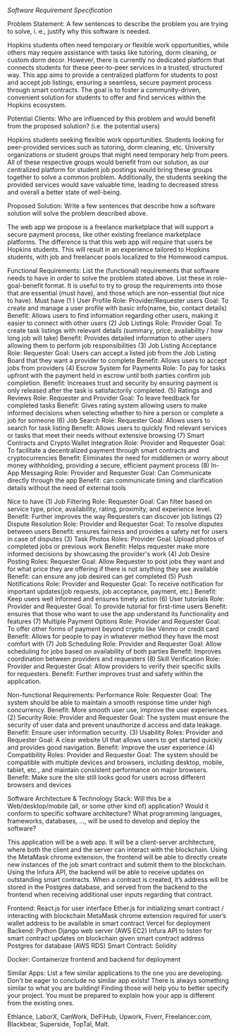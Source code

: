 *Software Requirement Specification*

Problem Statement: A few sentences to describe the problem you are trying to solve, i.
e., justify why this software is needed.

Hopkins students often need temporary or flexible work opportunities, while others 
may require assistance with tasks like tutoring, dorm cleaning, or custom dorm decor. 
However, there is currently no dedicated platform that connects students for these 
peer-to-peer services in a trusted, structured way. This app aims to provide a 
centralized platform for students to post and accept job listings, ensuring a 
seamless, secure payment process through smart contracts. The goal is to foster a 
community-driven, convenient solution for students to offer and find services within
the Hopkins ecosystem.


Potential Clients: Who are influenced by this problem and would benefit from the 
proposed solution? (i.e. the potential users)

Hopkins students seeking flexible work opportunities.
Students looking for peer-provided services such as tutoring, dorm cleaning, etc.
University organizations or student groups that might need temporary help from peers.
All of these respective groups would benefit from our solution, as our centralized 
platform for student job postings would bring these groups together to solve a common
problem. Additionally, the students seeking the provided services would save 
valuable time, leading to decreased stress and overall a better state of well-being.


Proposed Solution: Write a few sentences that describe how a software solution will 
solve the problem described above.

The web app we propose is a freelance marketplace that will support a secure payment 
process, like other existing freelance marketplace platforms. The difference is that
this web app will require that users be Hopkins students. This will result in an
experience tailored to Hopkins students, with job and freelancer pools localized to 
the Homewood campus. 

Functional Requirements: List the (functional) requirements that software needs to 
have in order to solve the problem stated above. List these in role-goal-benefit 
format. It is useful to try to group the requirements into those that are essential 
(must have), and those which are non-essential (but nice to have).
Must have
(1 ) User Profile
Role: Provider/Requester users
Goal: To create and manage a user profile with basic info(name, bio, contact details)
Benefit: Allows users to find information regarding other users, making it easier to 
connect with other users
(2) Job Listings
Role: Provider
Goal: To create task listings with relevant details (summary, price, availability / 
how long job will take)
Benefit: Provides detailed information to other users allowing them to perform job 
responsibilities
(3) Job Listing Acceptance
Role: Requester
Goal: Users can accept a listed job from the Job Listing Board that they want a 
provider to complete
Benefit: Allows users to accept jobs from providers
(4) Escrow System for Payments
Role: To pay for tasks upfront with the payment held in escrow until both parties 
confirm job completion.
Benefit: Increases trust and security by ensuring payment is only released after the 
task is satisfactorily completed.
(5) Ratings and Reviews
Role: Requester and Provider
Goal: To leave feedback for completed tasks
Benefit: Gives rating system allowing users to make informed decisions when selecting 
whether to hire a person or complete a job for someone
(6) Job Search
Role: Requester
Goal: Allows users to search for task listing
Benefit: Allows users to quickly find relevant services or tasks that meet their 
needs without extensive browsing
(7) Smart Contracts and Crypto Wallet Integration
Role: Provider and Requester
Goal: To facilitate a decentralized payment through smart contracts and 
cryptocurrencies
Benefit: Eliminates the need for middlemen or worry about money withholding, 
providing a secure, efficient payment process
(8) In-App Messaging
Role: Provider and Requester
Goal: Can Communicate directly through the app
Benefit: can communicate timing and clarification details without the need of 
external tools





Nice to have
(1) Job Filtering
Role: Requester
Goal: Can filter based on service type, price, availability, rating, proximity, and
 experience level.
Benefit: Further improves the way Requesters can discover job listings
(2) Dispute Resolution
Role: Provider and Requester
Goal: To resolve disputes between users
Benefit: ensures fairness and provides a safety net for users in case of disputes
(3) Task Photos
Roles: Provider
Goal: Upload photos of completed jobs or previous work
Benefit: Helps requester make more informed decisions by showcasing the provider's 
work
(4) Job Desire Posting
Roles: Requester
Goal: Allow Requester to post jobs they want and for what price they are offering if
 there is not anything they see available
Benefit: can ensure any job desired can get completed
(5) Push Notifications
Role: Provider and Requester
Goal: To receive notification for important updates(job requests, job acceptance, 
payment, etc.)
Benefit: Keep users well informed and ensures timely action
(6) User tutorials
Role: Provider and Requester
Goal: To provide tutorial for first-time users
Benefit: ensures that those who want to use the app understand its functionality and 
features
(7) Multiple Payment Options
Role: Provider and Requester
Goal: To offer other forms of payment beyond crypto like Venmo or credit card
Benefit: Allows for people to pay in whatever method they have the most comfort with
(7) Job Scheduling
Role: Provider and Requester
Goal: Allow scheduling for jobs based on availability of both parties
Benefit: Improves coordination between providers and requesters
(8) Skill Verification
Role: Provider and Requester
Goal: Allow providers to verify their specific skills for requesters.
Benefit: Further improves trust and safety within the application.

Non-functional Requirements:
Performance
Role: Requester
Goal: The system should be able to maintain a smooth response time under high 
concurrency.
Benefit: More smooth user use, improve the user experiences.
      (2) Security
Role: Provider and Requester
Goal: The system must ensure the security of user data and prevent unauthorize
d access and data leakage.
Benefit: Ensure user information security.
(3) Usability
Roles: Provider and Requester
Goal: A clear website UI that allows users to get started quickly and provides good 
navigation.
Benefit: Improve the user experience
(4) Compatibility
Roles:  Provider and Requester
Goal: The system should be compatible with multiple devices and browsers, including 
desktop, mobile, tablet, etc., and maintain consistent performance on major browsers.
Benefit: Make sure the site still looks good for users across different browsers and
 devices


Software Architecture & Technology Stack: Will this be a Web/desktop/mobile (all, or 
some other kind of) application? Would it conform to specific software architecture? 
What programming languages, frameworks, databases, …, will be used to develop and 
deploy the software?

This application will be a web app. It will be a client-server architecture, where 
both the client and the server can interact with the blockchain. Using the MetaMask 
chrome extension, the frontend will be able to directly create new instances of the 
job smart contract and submit them to the blockchain. Using the Infura API, the 
backend will be able to receive updates on outstanding smart contracts. When a 
contract is created, it’s address will be stored in the Postgres database, and served 
from the backend to the frontend when receiving additional user inputs regarding that 
contract.

Frontend:
React.js for user interface
Ether.js for initializing smart contract / interacting with blockchain
MetaMask chrome extension required for user’s wallet address to be available in smart
 contract
Vercel for deployment
Backend:
Python Django web server (AWS EC2)
Infura API to listen for smart contract updates on blockchain given smart contract
 address
Postgres for database (AWS RDS)
Smart Contract:
Solidity

Docker:
Containerize frontend and backend for deployment


Similar Apps: List a few similar applications to the one you are developing. Don't be
eager to conclude no similar app exists! There is always something similar to what 
you are building! Finding those will help you to better specify your project. You 
must be prepared to explain how your app is different from the existing ones.


Ethlance, LaborX, CanWork, DeFiHub, Upwork, Fiverr, Freelancer.com, Blackbear, 
Superside, TopTal, Malt.



